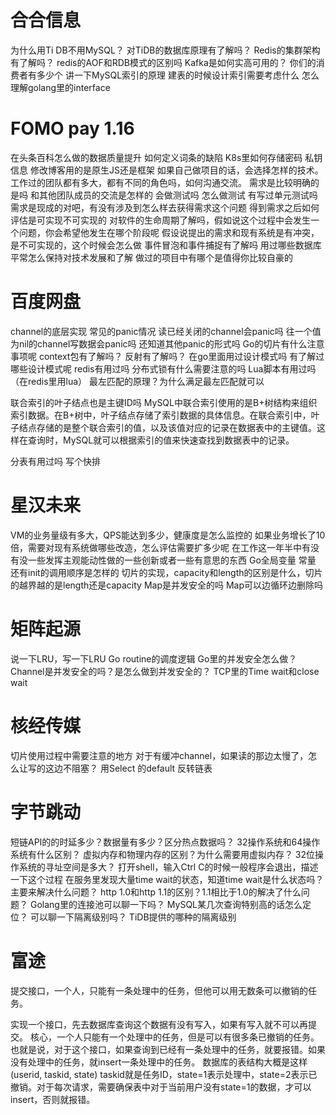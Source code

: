 # 合合信息

为什么用Ti DB不用MySQL？
对TiDB的数据库原理有了解吗？
Redis的集群架构有了解吗？
redis的AOF和RDB模式的区别吗
Kafka是如何实高可用的？
你们的消费者有多少个
讲一下MySQL索引的原理
建表的时候设计索引需要考虑什么
怎么理解golang里的interface

# FOMO pay 1.16

在头条百科怎么做的数据质量提升
如何定义词条的缺陷
K8s里如何存储密码 私钥信息
修改博客用的是原生JS还是框架
如果自己做项目的话，会选择怎样的技术。
工作过的团队都有多大，都有不同的角色吗，如何沟通交流。
需求是比较明确的是吗
和其他团队成员的交流是怎样的
会做测试吗 怎么做测试
有写过单元测试吗
需求是现成的对吧，有没有涉及到怎么样去获得需求这个问题
得到需求之后如何评估是可实现不可实现的
对软件的生命周期了解吗，假如说这个过程中会发生一个问题，你会希望他发生在哪个阶段呢
假设说提出的需求和现有系统是有冲突，是不可实现的，这个时候会怎么做
事件冒泡和事件捕捉有了解吗
用过哪些数据库
平常怎么保持对技术发展和了解
做过的项目中有哪个是值得你比较自豪的

# 百度网盘
channel的底层实现
常见的panic情况
读已经关闭的channel会panic吗
往一个值为nil的channel写数据会panic吗
还知道其他panic的形式吗
Go的切片有什么注意事项呢
context包有了解吗？
反射有了解吗？
在go里面用过设计模式吗
有了解过哪些设计模式呢
redis有用过吗
分布式锁有什么需要注意的吗
Lua脚本有用过吗（在redis里用lua）
最左匹配的原理？为什么满足最左匹配就可以

联合索引的叶子结点也是主键ID吗
MySQL中联合索引使用的是B+树结构来组织索引数据。在B+树中，叶子结点存储了索引数据的具体信息。在联合索引中，叶子结点存储的是整个联合索引的值，以及该值对应的记录在数据表中的主键值。这样在查询时，MySQL就可以根据索引的值来快速查找到数据表中的记录。

分表有用过吗
写个快排

# 星汉未来

VM的业务量级有多大，QPS能达到多少，健康度是怎么监控的
如果业务增长了10倍，需要对现有系统做哪些改造，怎么评估需要扩多少呢
在工作这一年半中有没有没一些发挥主观能动性做的一些创新或者一些有意思的东西
Go全局变量 常量 还有init的调用顺序是怎样的
切片的实现，capacity和length的区别是什么，切片的越界越的是length还是capacity
Map是并发安全的吗
Map可以边循环边删除吗

# 矩阵起源
说一下LRU，写一下LRU
Go routine的调度逻辑
Go里的并发安全怎么做？
Channel是并发安全的吗？是怎么做到并发安全的？
TCP里的Time wait和close wait


# 核经传媒
切片使用过程中需要注意的地方
对于有缓冲channel，如果读的那边太慢了，怎么让写的这边不阻塞？ 用Select 的default
反转链表

# 字节跳动
短链API的的时延多少？数据量有多少？区分热点数据吗？
32操作系统和64操作系统有什么区别？
虚拟内存和物理内存的区别？为什么需要用虚拟内存？
32位操作系统的寻址空间是多大？
打开shell，输入Ctrl C的时候一般程序会退出，描述一下这个过程
在服务里发现大量time wait的状态，知道time wait是什么状态吗？主要来解决什么问题？
http 1.0和http 1.1的区别？1.1相比于1.0的解决了什么问题？
Golang里的连接池可以聊一下吗？
MySQL某几次查询特别高的话怎么定位？
可以聊一下隔离级别吗？
TiDB提供的哪种的隔离级别

# 富途

提交接口，一个人，只能有一条处理中的任务，但他可以用无数条可以撤销的任务。

实现一个接口，先去数据库查询这个数据有没有写入，如果有写入就不可以再提交。
核心，一个人只能有一个处理中的任务，但是可以有很多条已撤销的任务。也就是说，对于这个接口，如果查询到已经有一条处理中的任务，就要报错。如果没有处理中的任务，就insert一条处理中的任务。
数据库的表结构大概是这样 (userid, taskid, state) taskid就是任务ID，state=1表示处理中，state=2表示已撤销。对于每次请求，需要确保表中对于当前用户没有state=1的数据，才可以insert，否则就报错。